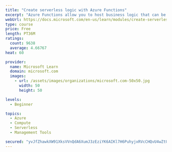 ```yaml
---
title: "Create serverless logic with Azure Functions"
excerpt: "Azure Functions allow you to host business logic that can be executed without managing or provisioning server infrastructure"
webUrl: https://docs.microsoft.com/en-us/learn/modules/create-serverless-logic-with-azure-functions/
type: course
price: Free
length: PT36M
ratings:
  count: 9638
  average: 4.66767
heat: 60

provider:
  name: Microsoft Learn
  domain: microsoft.com
  images:
    - url: /assets/images/organizations/microsoft.com-50x50.jpg
      width: 50
      height: 50

levels:
  - Beginner

topics:
  - Azure
  - Compute
  - Serverless
  - Management Tools

secured: "yvJfZhawkXW91XksVVnQdA6XumJ3zEziYK6AIKl7H6PuhyjxRVcCHQvU4wZtUMt+eDA0KTnY6NmQRR86EOh7G2UI9SZEs7zlINSr6/72Ejqh5izXNRq198KahF6d502omKvvfaJo2fBHJyMYa859ecNTgPYnh+WUbQPH6nj/KIQ6rrwrYYm8vYKoBW2lIa6TmZSgTWNoJ2kdW79J/MtwA3MBIbfLHYsl5XE4ZgDGbniNSXtvMLnY9lOjzSRgZXM8YBLmVqKXoVQ5q4sJ6WaWYJy5sHUdH5NOIe3UIjjA7hp4GrE9wZ/5YAJRlkS5NQ2+AwpapRDDsCaro59bcy4ITWItaD8Mj982bnPqkgtH5Y2atCeiFPOciN9iRrvYQWQOMwlFDs01MtVK6m6bknxP3LcjX1kqZiTtag4CbBrDIvM=;Gjz/stFmnsJJKSi1DsTmBQ=="
---
```


